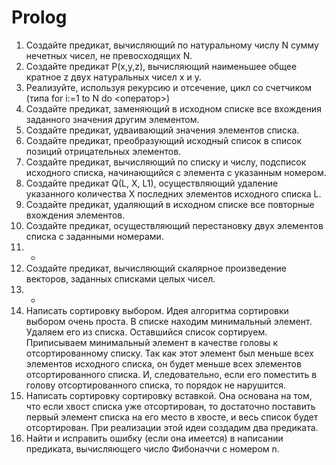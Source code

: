 # Prolog

1) Создайте предикат, вычисляющий по натуральному числу N сумму нечетных чисел, не превосходящих N. 
2) Создайте предикат P(x,y,z), вычисляющий наименьшее общее кратное z двух натуральных чисел x и y. 
3) Реализуйте, используя рекурсию и отсечение, цикл со счетчиком (типа for i:=1 to N do <оператор>) 
4) Создайте предикат, заменяющий в исходном списке все вхождения заданного значения другим элементом.
5) Создайте предикат, удваивающий значения элементов списка.
6) Создайте предикат, преобразующий исходный список в список позиций отрицательных элементов.
7) Создайте предикат, вычисляющий по списку и числу, подсписок исходного списка, начинающийся с элемента с указанным номером.
8) Создайте предикат Q(L, X, L1), осуществляющий удаление указанного количества X последних элементов исходного списка L.
9) Создайте предикат, удаляющий в исходном списке все повторные вхождения элементов.
10) Создайте предикат, осуществляющий перестановку двух элементов списка с заданными номерами.
11) - 
12) Создайте предикат, вычисляющий скалярное произведение векторов, заданных списками целых чисел.
13) -
14) Написать сортировку выбором. Идея алгоритма сортировки выбором очень проста. В списке находим минимальный элемент. Удаляем его из списка. Оставшийся список сортируем. Приписываем минимальный элемент в качестве головы к отсортированному списку. Так как этот элемент был меньше всех элементов исходного списка, он будет меньше всех элементов отсортированного списка. И, следовательно, если его поместить в голову отсортированного списка, то порядок не нарушится.
15) Написать сортировку  сортировку вставкой. Она основана на том, что если хвост списка уже отсортирован, то достаточно поставить первый элемент списка на его место в хвосте, и весь список будет отсортирован. При реализации этой идеи создадим два предиката.
16) Найти  и исправить ошибку (если она имеется) в написании предиката, вычисляющего число Фибоначчи с номером n.
 
 
  

